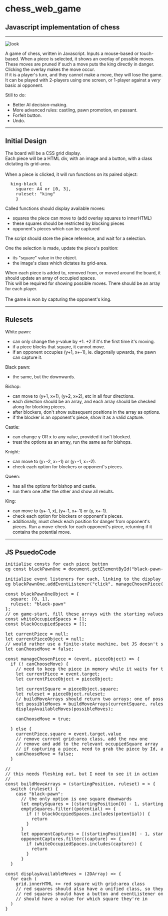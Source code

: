 # chess_web_game
## Javascript implementation of chess
-----------------------------------------------------------------------------------------------
![look](https://i.imgur.com/TD46qaj.png)<br>

A game of chess, written in Javascript. Inputs a mouse-based or touch-based. When a piece is selected, it shows an overlay of possible moves. These moves are pruned if such a move puts the king directly in danger. Clicking the overlay makes the move occur.<br>
If it is a player's turn, and they cannot make a move, they will lose the game.<br>
It can be played with 2-players using one screen, or 1-player against a <i>very</i> basic ai opponent.<br>

Still to do:
- Better AI decision-making.
- More advanced rules: castling, pawn promotion, en passant.
- Forfeit button.
- Undo.

-----------------------------------------------------------------------------------------------
## Initial Design
The board will be a CSS grid display.<br>
Each piece will be a HTML div, with an image and a button, with a class dictating its grid-area.<br>
<br>
When a piece is clicked, it will run functions on its paired object:<br>
<pre>
  king-black {
    square: A4 or [0, 3],
    ruleset: "king"
    }
</pre>

Called functions should display available moves:
- squares the piece can move to (add overlay squares to innerHTML)
- these squares should be restricted by blocking pieces
- opponent's pieces which can be captured

The script should store the piece reference, and wait for a selection.<br>

One the selection is made, update the piece's position:
- its "square" value in the object.
- the image's class which dictates its grid-area.

When each piece is added to, removed from, or moved around the board, it should update an array of occupied spaces.<br>
This will be required for showing possible moves. There should be an array for each player.<br>
<br>
The game is won by capturing the opponent's king.

-----------------------------------------------------------------------------------------------
## Rulesets

White pawn:
- can only change the y-value by +1. +2 if it's the first time it's moving.
- if a piece blocks that square, it cannot move.
- if an opponent occupies (y+1, x+-1), ie. diagonally upwards, the pawn can capture it.

Black pawn:
- the same, but the downwards.

Bishop:
- can move to (y+1, x+1), (y+2, x+2), etc in all four directions.
- each direction should be an array, and each array should be checked along for blocking pieces.
- after blockers, don't show subsequent positions in the array as options.
- if the blocker is an opponent's piece, show it as a valid capture.

Castle:
- can change y OR x to any value, provided it isn't blocked.
- treat the options as an array, run the same as for bishops.

Knight:
- can move to (y+-2, x+-1) or (y+-1, x+-2).
- check each option for blockers or opponent's pieces.

Queen:
- has all the options for bishop and castle.
- run them one after the other and show all results.

King:
- can move to (y+-1, x), (y+-1, x+-1) or (y, x+-1).
- check each option for blockers or opponent's pieces.
- additionally, must check each position for danger from opponent's pieces. Run a move-check for each opponent's piece, returning if it contains the potential move.

-----------------------------------------------------------------------------------------------
## JS PsuedoCode
<pre>
initialise consts for each piece button
eg const blackPawnOne = document.getElementById("black-pawn-one");

initialise event listeners for each, linking to the display moves function, passing in its object
eg blackPawnOne.addEventListener("click", manageChosenPiece(event, blackPawnOneObject));

const blackPawnOneObject = {
  square: [0, 1],
  ruleset: "black-pawn"
};
// on game-start, fill these arrays with the starting values
const whiteOccupiedSpaces = [];
const blackOccupiedSpaces = [];

let currentPiece = null;
let currentPieceObject = null;
// would rather use a finite-state machine, but JS doesn't seem to support enums
let canChooseMove = false;

const manageChosenPiece = (event, pieceObject) => {
  if (! canChooseMove) {
    // need to keep the piece in memory while it waits for the move selection
    let currentPiece = event.target;
    let currentPieceObject = pieceObject;

    let currentSquare = pieceObject.square;
    let ruleset = pieceObject.ruleset;
    // buildMoveArrays should return two arrays: one of possible empty squares, and one of possible captures
    let possibleMoves = buildMoveArrays(currentSquare, ruleset);
    displayAvailableMoves(possibleMoves);
    
    canChooseMove = true;
    
  } else {
    currentPiece.square = event.target.value
    // remove current grid:area class, add the new one
    // remove and add to the relevant occupiedSquare array
    // if capturing a piece, need to grab the piece by Id, and remove it.
    canChooseMove = false;
  }

//
// this needs fleshing out, but I need to see it in action
//
const buildMoveArrays = (startingPosition, ruleset) = > {
  switch (ruleset) {
    case "black-pawn":
      // the only option is one square downwards
      let emptySquares = [(startingPosition[0] - 1, startingPosition[1])]
      emptySquares.filter((potential) => {
        if (! blackOccpiedSpaces.includes(potential)) {
          return
        }
      }        
      let opponentCaptures = [(startingPosition[0] - 1, startingPosition[1] + 1), (startingPosition[0] - 1, startingPosition[1] - 1)]
      opponentCaptures.filter((capture) => {
        if (whiteOccupiedSpaces.includes(capture)) {
          return
        }
      }
  }

const displayAvailableMoves = (2DArray) => {
  for each (
    grid.innerHTML += red square with grid:area class
    // red squares should also have a unified class, so they can be targeted for removal
    // red squares should have a button and eventListener on creation
    // should have a value for which square they're in
  )
}
